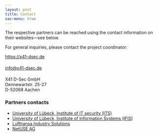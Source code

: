 ```yaml
---
layout: post
title: Contact
nav-menu: true
---
```


The respective partners can be reached using the contact information on their websites&mdash;see below.

For general inquiries, please contact the project coordinator:

<div class=container>
	<div class=row style="margin-bottom: 20px">
		<div class="col icon fa-home" style="width: 1px">
		</div>
		<div class=col>
			<a href="https://x41-dsec.de">https://x41-dsec.de</a>
		</div>
	</div>
	<div class=row style="margin-bottom: 20px">
		<div class="col icon fa-envelope" style="width: 1px">
		</div>
		<div class=col>
			<a href="mailto:info@x41-dsec.de">info@x41-dsec.de</a>
		</div>
	</div>
	<div class=row style="margin-bottom: 20px">
		<div class="col icon fa-map-marker" style="width: 1px">
		</div>
		<div class=col>
			X41 D-Sec GmbH<br>
			Dennewartstr. 25-27<br>
			D-52068 Aachen
		</div>
	</div>
</div>

<h3>Partners contacts</h3>
<ul>
<li><a target="_blank" href="https://www.its.uni-luebeck.de/kontakt/adresse.html">University of Lübeck, Institute of IT security (ITS)</a></li>
<li><a target="_blank" href="https://www.ifis.uni-luebeck.de/index.php?id=impressum">University of Lübeck, Institute of Information Systems (IFIS)</a></li>
<li><a target="_blank" href="https://www.lufthansa-industry-solutions.com/de-de/kontakt">Lufthansa Industry Solutions</a></li>
<li><a target="_blank" href="https://www.netuse.de/kontakt/">NetUSE AG</a></li>
</ul>
